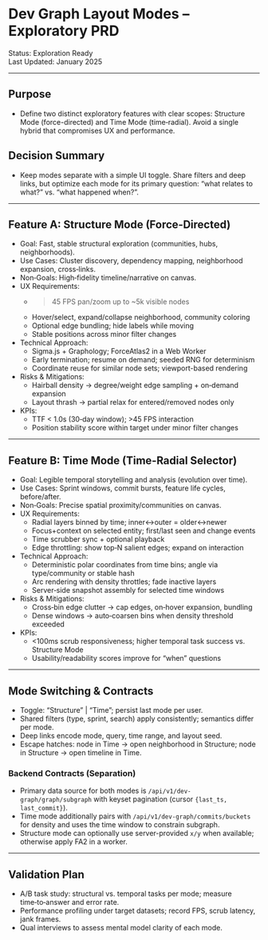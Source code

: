 # Dev Graph Layout Modes – Exploratory PRD

Status: Exploration Ready  
Last Updated: January 2025

---

## Purpose
- Define two distinct exploratory features with clear scopes: Structure Mode (force-directed) and Time Mode (time‑radial). Avoid a single hybrid that compromises UX and performance.

## Decision Summary
- Keep modes separate with a simple UI toggle. Share filters and deep links, but optimize each mode for its primary question: “what relates to what?” vs. “what happened when?”.

---

## Feature A: Structure Mode (Force‑Directed)

- Goal: Fast, stable structural exploration (communities, hubs, neighborhoods).
- Use Cases: Cluster discovery, dependency mapping, neighborhood expansion, cross‑links.
- Non‑Goals: High‑fidelity timeline/narrative on canvas.
- UX Requirements:
  - >45 FPS pan/zoom up to ~5k visible nodes
  - Hover/select, expand/collapse neighborhood, community coloring
  - Optional edge bundling; hide labels while moving
  - Stable positions across minor filter changes
- Technical Approach:
  - Sigma.js + Graphology; ForceAtlas2 in a Web Worker
  - Early termination; resume on demand; seeded RNG for determinism
  - Coordinate reuse for similar node sets; viewport-based rendering
- Risks & Mitigations:
  - Hairball density → degree/weight edge sampling + on‑demand expansion
  - Layout thrash → partial relax for entered/removed nodes only
- KPIs:
  - TTF < 1.0s (30‑day window); >45 FPS interaction
  - Position stability score within target under minor filter changes

---

## Feature B: Time Mode (Time‑Radial Selector)

- Goal: Legible temporal storytelling and analysis (evolution over time).
- Use Cases: Sprint windows, commit bursts, feature life cycles, before/after.
- Non‑Goals: Precise spatial proximity/communities on canvas.
- UX Requirements:
  - Radial layers binned by time; inner↔outer = older↔newer
  - Focus+context on selected entity; first/last seen and change events
  - Time scrubber sync + optional playback
  - Edge throttling: show top‑N salient edges; expand on interaction
- Technical Approach:
  - Deterministic polar coordinates from time bins; angle via type/community or stable hash
  - Arc rendering with density throttles; fade inactive layers
  - Server‑side snapshot assembly for selected time windows
- Risks & Mitigations:
  - Cross‑bin edge clutter → cap edges, on‑hover expansion, bundling
  - Dense windows → auto‑coarsen bins when density threshold exceeded
- KPIs:
  - <100ms scrub responsiveness; higher temporal task success vs. Structure Mode
  - Usability/readability scores improve for “when” questions

---

## Mode Switching & Contracts
- Toggle: “Structure” | “Time”; persist last mode per user.
- Shared filters (type, sprint, search) apply consistently; semantics differ per mode.
- Deep links encode mode, query, time range, and layout seed.
- Escape hatches: node in Time → open neighborhood in Structure; node in Structure → open timeline in Time.

### Backend Contracts (Separation)
- Primary data source for both modes is `/api/v1/dev-graph/graph/subgraph` with keyset pagination (cursor `{last_ts, last_commit}`).
- Time mode additionally pairs with `/api/v1/dev-graph/commits/buckets` for density and uses the time window to constrain subgraph.
- Structure mode can optionally use server-provided `x/y` when available; otherwise apply FA2 in a worker.

---

## Validation Plan
- A/B task study: structural vs. temporal tasks per mode; measure time‑to‑answer and error rate.
- Performance profiling under target datasets; record FPS, scrub latency, jank frames.
- Qual interviews to assess mental model clarity of each mode.
